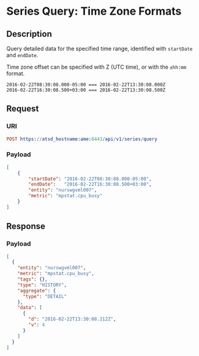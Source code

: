 # Series Query: Time Zone Formats

## Description

Query detailed data for the specified time range, identified with `startDate` and `endDate`.

Time zone offset can be specified with Z (UTC time), or with the `±hh:mm` format.

```ls
2016-02-22T08:30:08.000-05:00 === 2016-02-22T13:30:08.000Z
2016-02-22T16:30:08.500+03:00 === 2016-02-22T13:30:08.500Z
```

## Request

### URI

```elm
POST https://atsd_hostname:ame:8443/api/v1/series/query
```

### Payload

```json
[
    {
        "startDate": "2016-02-22T08:30:08.000-05:00",
        "endDate":   "2016-02-22T16:30:08.500+03:00",
        "entity": "nurswgvml007",
        "metric": "mpstat.cpu_busy"
    }
]
```

## Response

### Payload

```json
[
  {
    "entity": "nurswgvml007",
    "metric": "mpstat.cpu_busy",
    "tags": {},
    "type": "HISTORY",
    "aggregate": {
      "type": "DETAIL"
    },
    "data": [
      {
        "d": "2016-02-22T13:30:08.212Z",
        "v": 4
      }
    ]
  }
]
```
